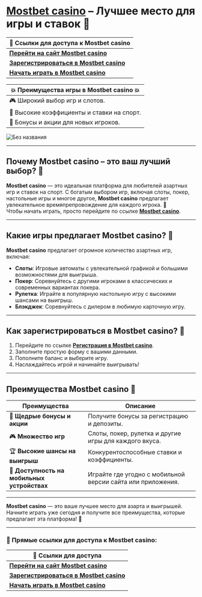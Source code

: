 # [Mostbet casino](https://ktbtis024ifqfn0mst.com/beQs) – Лучшее место для игры и ставок 🎰

| 🔗 **Ссылки для доступа к Mostbet casino**                                         |
|-----------------------------------------------------------------------------------|
| [**Перейти на сайт Mostbet casino**](https://ktbtis024ifqfn0mst.com/beQs)           |
| [**Зарегистрироваться в Mostbet casino**](https://ktbtis024ifqfn0mst.com/beQs)      |
| [**Начать играть в Mostbet casino**](https://ktbtis024ifqfn0mst.com/beQs)           |

| 💥 **Преимущества игры в Mostbet casino** 💥 |
|---------------------------------------------|
| 🎮 Широкий выбор игр и слотов.             |
| 🏅 Высокие коэффициенты и ставки на спорт. |
| 🚀 Бонусы и акции для новых игроков.      |

![Без названия](https://github.com/user-attachments/assets/90a1c016-3999-4c61-88d0-28170ed92286)

---

## Почему **Mostbet casino** – это ваш лучший выбор? 🎉

**Mostbet casino** — это идеальная платформа для любителей азартных игр и ставок на спорт. С богатым выбором игр, включая слоты, покер, настольные игры и многое другое, **Mostbet casino** предлагает увлекательное времяпрепровождение для каждого игрока. 🚀  
Чтобы начать играть, просто перейдите по ссылке [**Mostbet casino**](https://ktbtis024ifqfn0mst.com/beQs).

---

## Какие игры предлагает **Mostbet casino**? 🎰

**Mostbet casino** предлагает огромное количество азартных игр, включая:

- **Слоты**: Игровые автоматы с увлекательной графикой и большими возможностями для выигрыша.
- **Покер**: Соревнуйтесь с другими игроками в классических и современных вариантах покера.
- **Рулетка**: Играйте в популярную настольную игру с высокими шансами на выигрыш.
- **Блэкджек**: Соревнуйтесь с дилером в любимую карточную игру.

---

## Как зарегистрироваться в **Mostbet casino**? 📝

1. Перейдите по ссылке [**Регистрация в Mostbet casino**](https://ktbtis024ifqfn0mst.com/beQs).
2. Заполните простую форму с вашими данными.
3. Пополните баланс и выберите игру.
4. Наслаждайтесь игрой и начинайте выигрывать!

---

## Преимущества **Mostbet casino** 🎯

| **Преимущества**                | **Описание**                                      |
|----------------------------------|--------------------------------------------------|
| 💸 **Щедрые бонусы и акции**     | Получите бонусы за регистрацию и депозиты.       |
| 🎮 **Множество игр**             | Слоты, покер, рулетка и другие игры для каждого вкуса. |
| 🏆 **Высокие шансы на выигрыш**  | Конкурентоспособные ставки и коэффициенты.       |
| 📱 **Доступность на мобильных устройствах** | Играйте где угодно с мобильной версии сайта или приложения. |

---

**Mostbet casino** — это ваше лучшее место для азарта и выигрышей. Начните играть уже сегодня и получите все преимущества, которые предлагает эта платформа! 🎰

---

### 🔗 Прямые ссылки для доступа к **Mostbet casino**:  
| 🔗 **Ссылки для доступа**                                                |
|-------------------------------------------------------------------------|
| [**Перейти на сайт Mostbet casino**](https://ktbtis024ifqfn0mst.com/beQs) |
| [**Зарегистрироваться в Mostbet casino**](https://ktbtis024ifqfn0mst.com/beQs) |
| [**Начать играть в Mostbet casino**](https://ktbtis024ifqfn0mst.com/beQs) |
